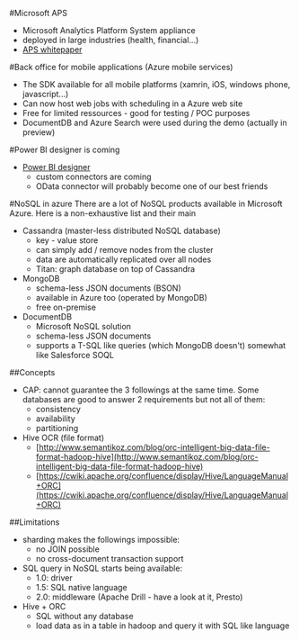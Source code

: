 #Microsoft APS
>
- Microsoft Analytics Platform System appliance
- deployed in large industries (health, financial...)
- [APS whitepaper](http://www.microsoft.com/en-US/server-cloud/products/analytics-platform-system/)

#Back office for mobile applications (Azure mobile services)
>
- The SDK available for all mobile platforms (xamrin, iOS, windows phone, javascript...)
- Can now host web jobs with scheduling in a Azure web site
- Free for limited ressources - good for testing / POC purposes
- DocumentDB and Azure Search were used during the demo (actually in preview)

#Power BI designer is coming
>
- [Power BI designer](https://msdn.microsoft.com/en-us/powerbi/)
	- custom connectors are coming
	- OData connector will probably become one of our best friends

#NoSQL in azure
There are a lot of NoSQL products available in Microsoft Azure. Here is a non-exhaustive list and their main 
>
- Cassandra (master-less distributed NoSQL database)
	- key - value store
	- can simply add / remove nodes from the cluster
	- data are automatically replicated over all nodes
	- Titan: graph database on top of Cassandra
- MongoDB
	- schema-less JSON documents (BSON)
	- available in Azure too (operated by MongoDB)
	- free on-premise
- DocumentDB
	- Microsoft NoSQL solution
	- schema-less JSON documents
	- supports a T-SQL like queries (which MongoDB doesn't) somewhat like Salesforce SOQL

##Concepts
- CAP: cannot guarantee the 3 followings at the same time. Some databases are good to answer 2 requirements but not all of them:
	- consistency
	- availability
	- partitioning
- Hive OCR (file format)
	- [http://www.semantikoz.com/blog/orc-intelligent-big-data-file-format-hadoop-hive](http://www.semantikoz.com/blog/orc-intelligent-big-data-file-format-hadoop-hive)
	- [https://cwiki.apache.org/confluence/display/Hive/LanguageManual+ORC](https://cwiki.apache.org/confluence/display/Hive/LanguageManual+ORC)

##Limitations
- sharding makes the followings impossible:
	- no JOIN possible
	- no cross-document transaction support
- SQL query in NoSQL starts being available:
	- 1.0: driver
	- 1.5: SQL native language
	- 2.0: middleware (Apache Drill - have a look at it, Presto)
- Hive + ORC
	- SQL without any database
	- load data as in a table in hadoop and query it with SQL like language
